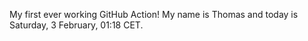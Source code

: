 My first ever working GitHub Action!
My name is Thomas and today is Saturday, 3 February, 01:18 CET. 

